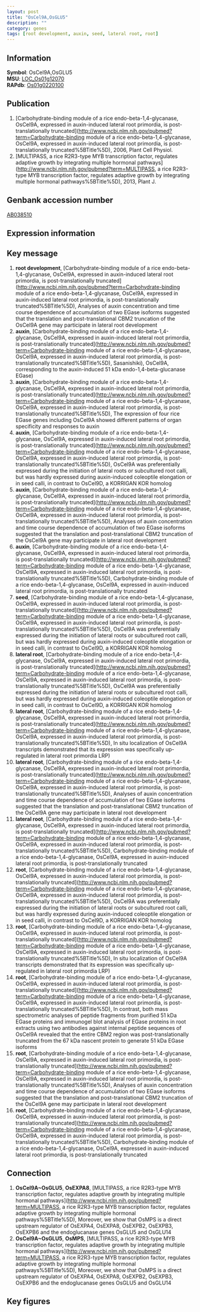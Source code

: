 ```yaml
---
layout: post
title: "OsCel9A,OsGLU5"
description: ""
category: genes
tags: [root development, auxin, seed, lateral root, root]
---
```


## Information
__Symbol__: OsCel9A,OsGLU5  
__MSU__: [LOC_Os01g12070](http://rice.plantbiology.msu.edu/cgi-bin/ORF_infopage.cgi?orf=LOC_Os01g12070)  
__RAPdb__: [Os01g0220100](http://rapdb.dna.affrc.go.jp/viewer/gbrowse_details/irgsp1?name=Os01g0220100)  

## Publication
1. [Carbohydrate-binding module of a rice endo-beta-1,4-glycanase, OsCel9A, expressed in auxin-induced lateral root primordia, is post-translationally truncated](http://www.ncbi.nlm.nih.gov/pubmed?term=Carbohydrate-binding module of a rice endo-beta-1,4-glycanase, OsCel9A, expressed in auxin-induced lateral root primordia, is post-translationally truncated%5BTitle%5D), 2006, Plant Cell Physiol.
2. [MULTIPASS, a rice R2R3-type MYB transcription factor, regulates adaptive growth by integrating multiple hormonal pathways](http://www.ncbi.nlm.nih.gov/pubmed?term=MULTIPASS, a rice R2R3-type MYB transcription factor, regulates adaptive growth by integrating multiple hormonal pathways%5BTitle%5D), 2013, Plant J.

## Genbank accession number
[AB038510](http://www.ncbi.nlm.nih.gov/nuccore/AB038510)  

## Expression information

## Key message
1. __root development__, [Carbohydrate-binding module of a rice endo-beta-1,4-glycanase, OsCel9A, expressed in auxin-induced lateral root primordia, is post-translationally truncated](http://www.ncbi.nlm.nih.gov/pubmed?term=Carbohydrate-binding module of a rice endo-beta-1,4-glycanase, OsCel9A, expressed in auxin-induced lateral root primordia, is post-translationally truncated%5BTitle%5D),  Analyses of auxin concentration and time course dependence of accumulation of two EGase isoforms suggested that the translation and post-translational CBM2 truncation of the OsCel9A gene may participate in lateral root development
2. __auxin__, [Carbohydrate-binding module of a rice endo-beta-1,4-glycanase, OsCel9A, expressed in auxin-induced lateral root primordia, is post-translationally truncated](http://www.ncbi.nlm.nih.gov/pubmed?term=Carbohydrate-binding module of a rice endo-beta-1,4-glycanase, OsCel9A, expressed in auxin-induced lateral root primordia, is post-translationally truncated%5BTitle%5D),  Sasanishiki), OsCel9A, corresponding to the auxin-induced 51 kDa endo-1,4-beta-glucanase EGase)  
3. __auxin__, [Carbohydrate-binding module of a rice endo-beta-1,4-glycanase, OsCel9A, expressed in auxin-induced lateral root primordia, is post-translationally truncated](http://www.ncbi.nlm.nih.gov/pubmed?term=Carbohydrate-binding module of a rice endo-beta-1,4-glycanase, OsCel9A, expressed in auxin-induced lateral root primordia, is post-translationally truncated%5BTitle%5D),  The expression of four rice EGase genes including OsCel9A showed different patterns of organ specificity and responses to auxin
4. __auxin__, [Carbohydrate-binding module of a rice endo-beta-1,4-glycanase, OsCel9A, expressed in auxin-induced lateral root primordia, is post-translationally truncated](http://www.ncbi.nlm.nih.gov/pubmed?term=Carbohydrate-binding module of a rice endo-beta-1,4-glycanase, OsCel9A, expressed in auxin-induced lateral root primordia, is post-translationally truncated%5BTitle%5D),  OsCel9A was preferentially expressed during the initiation of lateral roots or subcultured root calli, but was hardly expressed during auxin-induced coleoptile elongation or in seed calli, in contrast to OsCel9D, a KORRIGAN KOR homolog
5. __auxin__, [Carbohydrate-binding module of a rice endo-beta-1,4-glycanase, OsCel9A, expressed in auxin-induced lateral root primordia, is post-translationally truncated](http://www.ncbi.nlm.nih.gov/pubmed?term=Carbohydrate-binding module of a rice endo-beta-1,4-glycanase, OsCel9A, expressed in auxin-induced lateral root primordia, is post-translationally truncated%5BTitle%5D),  Analyses of auxin concentration and time course dependence of accumulation of two EGase isoforms suggested that the translation and post-translational CBM2 truncation of the OsCel9A gene may participate in lateral root development
6. __auxin__, [Carbohydrate-binding module of a rice endo-beta-1,4-glycanase, OsCel9A, expressed in auxin-induced lateral root primordia, is post-translationally truncated](http://www.ncbi.nlm.nih.gov/pubmed?term=Carbohydrate-binding module of a rice endo-beta-1,4-glycanase, OsCel9A, expressed in auxin-induced lateral root primordia, is post-translationally truncated%5BTitle%5D), Carbohydrate-binding module of a rice endo-beta-1,4-glycanase, OsCel9A, expressed in auxin-induced lateral root primordia, is post-translationally truncated
7. __seed__, [Carbohydrate-binding module of a rice endo-beta-1,4-glycanase, OsCel9A, expressed in auxin-induced lateral root primordia, is post-translationally truncated](http://www.ncbi.nlm.nih.gov/pubmed?term=Carbohydrate-binding module of a rice endo-beta-1,4-glycanase, OsCel9A, expressed in auxin-induced lateral root primordia, is post-translationally truncated%5BTitle%5D),  OsCel9A was preferentially expressed during the initiation of lateral roots or subcultured root calli, but was hardly expressed during auxin-induced coleoptile elongation or in seed calli, in contrast to OsCel9D, a KORRIGAN KOR homolog
8. __lateral root__, [Carbohydrate-binding module of a rice endo-beta-1,4-glycanase, OsCel9A, expressed in auxin-induced lateral root primordia, is post-translationally truncated](http://www.ncbi.nlm.nih.gov/pubmed?term=Carbohydrate-binding module of a rice endo-beta-1,4-glycanase, OsCel9A, expressed in auxin-induced lateral root primordia, is post-translationally truncated%5BTitle%5D),  OsCel9A was preferentially expressed during the initiation of lateral roots or subcultured root calli, but was hardly expressed during auxin-induced coleoptile elongation or in seed calli, in contrast to OsCel9D, a KORRIGAN KOR homolog
9. __lateral root__, [Carbohydrate-binding module of a rice endo-beta-1,4-glycanase, OsCel9A, expressed in auxin-induced lateral root primordia, is post-translationally truncated](http://www.ncbi.nlm.nih.gov/pubmed?term=Carbohydrate-binding module of a rice endo-beta-1,4-glycanase, OsCel9A, expressed in auxin-induced lateral root primordia, is post-translationally truncated%5BTitle%5D),  In situ localization of OsCel9A transcripts demonstrated that its expression was specifically up-regulated in lateral root primordia LRP)  
10. __lateral root__, [Carbohydrate-binding module of a rice endo-beta-1,4-glycanase, OsCel9A, expressed in auxin-induced lateral root primordia, is post-translationally truncated](http://www.ncbi.nlm.nih.gov/pubmed?term=Carbohydrate-binding module of a rice endo-beta-1,4-glycanase, OsCel9A, expressed in auxin-induced lateral root primordia, is post-translationally truncated%5BTitle%5D),  Analyses of auxin concentration and time course dependence of accumulation of two EGase isoforms suggested that the translation and post-translational CBM2 truncation of the OsCel9A gene may participate in lateral root development
11. __lateral root__, [Carbohydrate-binding module of a rice endo-beta-1,4-glycanase, OsCel9A, expressed in auxin-induced lateral root primordia, is post-translationally truncated](http://www.ncbi.nlm.nih.gov/pubmed?term=Carbohydrate-binding module of a rice endo-beta-1,4-glycanase, OsCel9A, expressed in auxin-induced lateral root primordia, is post-translationally truncated%5BTitle%5D), Carbohydrate-binding module of a rice endo-beta-1,4-glycanase, OsCel9A, expressed in auxin-induced lateral root primordia, is post-translationally truncated
12. __root__, [Carbohydrate-binding module of a rice endo-beta-1,4-glycanase, OsCel9A, expressed in auxin-induced lateral root primordia, is post-translationally truncated](http://www.ncbi.nlm.nih.gov/pubmed?term=Carbohydrate-binding module of a rice endo-beta-1,4-glycanase, OsCel9A, expressed in auxin-induced lateral root primordia, is post-translationally truncated%5BTitle%5D),  OsCel9A was preferentially expressed during the initiation of lateral roots or subcultured root calli, but was hardly expressed during auxin-induced coleoptile elongation or in seed calli, in contrast to OsCel9D, a KORRIGAN KOR homolog
13. __root__, [Carbohydrate-binding module of a rice endo-beta-1,4-glycanase, OsCel9A, expressed in auxin-induced lateral root primordia, is post-translationally truncated](http://www.ncbi.nlm.nih.gov/pubmed?term=Carbohydrate-binding module of a rice endo-beta-1,4-glycanase, OsCel9A, expressed in auxin-induced lateral root primordia, is post-translationally truncated%5BTitle%5D),  In situ localization of OsCel9A transcripts demonstrated that its expression was specifically up-regulated in lateral root primordia LRP)  
14. __root__, [Carbohydrate-binding module of a rice endo-beta-1,4-glycanase, OsCel9A, expressed in auxin-induced lateral root primordia, is post-translationally truncated](http://www.ncbi.nlm.nih.gov/pubmed?term=Carbohydrate-binding module of a rice endo-beta-1,4-glycanase, OsCel9A, expressed in auxin-induced lateral root primordia, is post-translationally truncated%5BTitle%5D),  In contrast, both mass spectrometric analyses of peptide fragments from purified 51 kDa EGase proteins and immunogel blot analysis of EGase proteins in root extracts using two antibodies against internal peptide sequences of OsCel9A revealed that the entire CBM2 region was post-translationally truncated from the 67 kDa nascent protein to generate 51 kDa EGase isoforms
15. __root__, [Carbohydrate-binding module of a rice endo-beta-1,4-glycanase, OsCel9A, expressed in auxin-induced lateral root primordia, is post-translationally truncated](http://www.ncbi.nlm.nih.gov/pubmed?term=Carbohydrate-binding module of a rice endo-beta-1,4-glycanase, OsCel9A, expressed in auxin-induced lateral root primordia, is post-translationally truncated%5BTitle%5D),  Analyses of auxin concentration and time course dependence of accumulation of two EGase isoforms suggested that the translation and post-translational CBM2 truncation of the OsCel9A gene may participate in lateral root development
16. __root__, [Carbohydrate-binding module of a rice endo-beta-1,4-glycanase, OsCel9A, expressed in auxin-induced lateral root primordia, is post-translationally truncated](http://www.ncbi.nlm.nih.gov/pubmed?term=Carbohydrate-binding module of a rice endo-beta-1,4-glycanase, OsCel9A, expressed in auxin-induced lateral root primordia, is post-translationally truncated%5BTitle%5D), Carbohydrate-binding module of a rice endo-beta-1,4-glycanase, OsCel9A, expressed in auxin-induced lateral root primordia, is post-translationally truncated

## Connection
1. __OsCel9A~OsGLU5__, __OsEXPA8__, [MULTIPASS, a rice R2R3-type MYB transcription factor, regulates adaptive growth by integrating multiple hormonal pathways](http://www.ncbi.nlm.nih.gov/pubmed?term=MULTIPASS, a rice R2R3-type MYB transcription factor, regulates adaptive growth by integrating multiple hormonal pathways%5BTitle%5D),  Moreover, we show that OsMPS is a direct upstream regulator of OsEXPA4, OsEXPA8, OsEXPB2, OsEXPB3, OsEXPB6 and the endoglucanase genes OsGLU5 and OsGLU14
2. __OsCel9A~OsGLU5__, __OsMPS__, [MULTIPASS, a rice R2R3-type MYB transcription factor, regulates adaptive growth by integrating multiple hormonal pathways](http://www.ncbi.nlm.nih.gov/pubmed?term=MULTIPASS, a rice R2R3-type MYB transcription factor, regulates adaptive growth by integrating multiple hormonal pathways%5BTitle%5D),  Moreover, we show that OsMPS is a direct upstream regulator of OsEXPA4, OsEXPA8, OsEXPB2, OsEXPB3, OsEXPB6 and the endoglucanase genes OsGLU5 and OsGLU14

## Key figures


